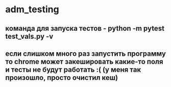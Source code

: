 # adm_testing
## команда для запуска тестов - python -m pytest test_vals.py -v
## если слишком много раз запустить программу то chrome может закешировать какие-то поля и тесты не будут работать :( (у меня так произошло, просто очистил кеш)
